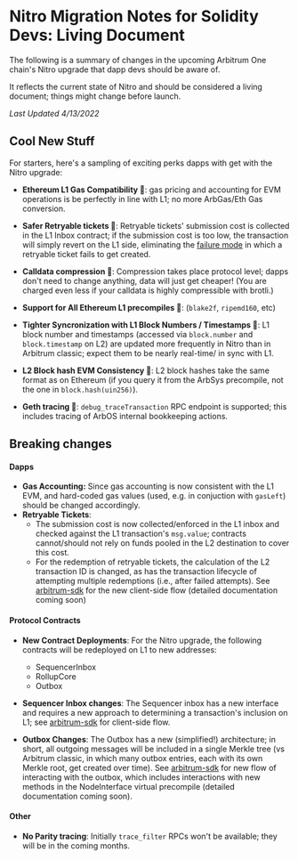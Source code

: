 # Nitro Migration Notes for Solidity Devs: Living Document


The following is a summary of changes in the upcoming Arbitrum One chain's Nitro upgrade that dapp devs should be aware of. 

It reflects the current state of Nitro and should be considered a living document; things might change before launch.

_Last Updated 4/13/2022_

## Cool New Stuff 

For starters, here's a sampling of exciting perks dapps with get with the Nitro upgrade:

- **Ethereum L1 Gas Compatibility 🥳**:  gas pricing and accounting for EVM operations is be perfectly in line with L1; no more ArbGas/Eth Gas conversion.  
- **Safer Retryable tickets 🥳**: Retryable tickets' submission cost is collected in the L1 Inbox contract; if the submission cost is too low, the transaction will simply revert on the L1 side, eliminating the [failure mode](https://developer.offchainlabs.com/docs/l1_l2_messages#important-note-about-base-submission-fee) in which a retryable ticket fails to get created. 
- **Calldata compression 🥳**: Compression takes place protocol level; dapps don't need to change anything, data will just get cheaper! (You are charged even less if your calldata is highly compressible with brotli.)
- **Support for All Ethereum L1 precompiles 🥳**: (`blake2f`, `ripemd160`, etc)
- **Tighter Syncronization with L1 Block Numbers / Timestamps 🥳**:  L1 block number and timestamps (accessed via `block.number` and `block.timestamp` on L2) are updated more frequently in Nitro than in Arbitrum classic; expect them to be nearly real-time/ in sync with L1. 

- **L2 Block hash EVM Consistency 🥳**: L2 block hashes take the same format as on Ethereum (if you query it from the ArbSys precompile, not the one in `block.hash(uin256)`).


- **Geth tracing 🥳**: `debug_traceTransaction` RPC endpoint is supported; this includes tracing of ArbOS internal bookkeeping actions.

## Breaking changes

#### Dapps
- **Gas Accounting:** Since gas accounting is now consistent with the L1 EVM, and hard-coded gas values (used, e.g. in conjuction with `gasLeft`) should be changed accordingly.
- **Retryable Tickets**: 
    - The submission cost is now collected/enforced in the L1 inbox and checked against the L1 transaction's `msg.value`; contracts cannot/should not rely on funds pooled in the L2 destination to cover this cost.
    - For the redemption of retryable tickets, the calculation of the L2 transaction ID is changed, as has the transaction lifecycle of attempting multiple redemptions (i.e., after failed attempts). See [arbitrum-sdk](https://github.com/OffchainLabs/arbitrum-sdk/blob/fe3c3ee90a2d713955988dcb6a9f87732b7dbedc/src/lib/message/L1ToL2Message.ts#L547) for the new client-side flow (detailed documentation coming soon) 

#### Protocol Contracts 

- **New Contract Deployments**: For the Nitro upgrade, the following contracts will be redeployed on L1 to new addresses:
    - SequencerInbox
    - RollupCore
    - Outbox

- **Sequencer Inbox changes**: The Sequencer inbox has a new interface and requires a new approach to determining a transaction's inclusion on L1; see [arbitrum-sdk](https://github.com/OffchainLabs/arbitrum-sdk/blob/fe3c3ee90a2d713955988dcb6a9f87732b7dbedc/src/lib/message/L2Transaction.ts#L165) for client-side flow. 


- **Outbox Changes**: The Outbox has a new (simplified!) architecture; in short, all outgoing messages will be included in a single Merkle tree (vs Arbitrum classic, in which many outbox entries, each with its own Merkle root, get created over time). See [arbitrum-sdk](https://github.com/OffchainLabs/arbitrum-sdk/blob/fe3c3ee90a2d713955988dcb6a9f87732b7dbedc/src/lib/message/L2ToL1Message.ts#L479) for new flow of interacting with the outbox, which includes interactions with new methods in the NodeInterface virtual precompile (detailed documentation coming soon).

#### Other
- **No Parity tracing**: Initially `trace_filter` RPCs won't be available; they will be in the coming months.
